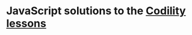 # JavaScript solutions to the [Codility lessons](https://app.codility.com/programmers/lessons/1-iterations/)
